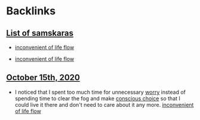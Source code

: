 
# Backlinks
## [List of samskaras](<List of samskaras.md>)
- [inconvenient of life flow](<inconvenient of life flow.md>)

- [inconvenient of life flow](<inconvenient of life flow.md>)

## [October 15th, 2020](<October 15th, 2020.md>)
- I noticed that I spent too much time for unnecessary [worry](<worry.md>) instead of spending time to clear the fog and make [conscious choice](<conscious choice.md>) so that I could live it there and don't need to care about it any more. [inconvenient of life flow](<inconvenient of life flow.md>)

